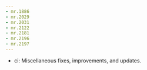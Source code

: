 ```yaml
---
- mr.1886
- mr.2029
- mr.2031
- mr.2122
- mr.2181
- mr.2196
- mr.2197
---
```

- ci: Miscellaneous fixes, improvements, and updates.
